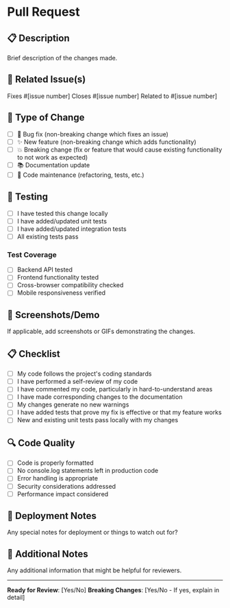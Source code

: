 # Pull Request

## 📋 Description
Brief description of the changes made.

## 🔗 Related Issue(s)
Fixes #[issue number]
Closes #[issue number]
Related to #[issue number]

## 🔄 Type of Change
- [ ] 🐛 Bug fix (non-breaking change which fixes an issue)
- [ ] ✨ New feature (non-breaking change which adds functionality)
- [ ] 💥 Breaking change (fix or feature that would cause existing functionality to not work as expected)
- [ ] 📚 Documentation update
- [ ] 🔧 Code maintenance (refactoring, tests, etc.)

## 🧪 Testing
- [ ] I have tested this change locally
- [ ] I have added/updated unit tests
- [ ] I have added/updated integration tests
- [ ] All existing tests pass

### Test Coverage
- [ ] Backend API tested
- [ ] Frontend functionality tested
- [ ] Cross-browser compatibility checked
- [ ] Mobile responsiveness verified

## 📱 Screenshots/Demo
If applicable, add screenshots or GIFs demonstrating the changes.

## 📋 Checklist
- [ ] My code follows the project's coding standards
- [ ] I have performed a self-review of my code
- [ ] I have commented my code, particularly in hard-to-understand areas
- [ ] I have made corresponding changes to the documentation
- [ ] My changes generate no new warnings
- [ ] I have added tests that prove my fix is effective or that my feature works
- [ ] New and existing unit tests pass locally with my changes

## 🔍 Code Quality
- [ ] Code is properly formatted
- [ ] No console.log statements left in production code
- [ ] Error handling is appropriate
- [ ] Security considerations addressed
- [ ] Performance impact considered

## 🚀 Deployment Notes
Any special notes for deployment or things to watch out for?

## 📝 Additional Notes
Any additional information that might be helpful for reviewers.

---

**Ready for Review**: [Yes/No]
**Breaking Changes**: [Yes/No - If yes, explain in detail]
